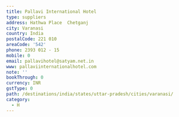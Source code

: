 ```yaml
---
title: Pallavi International Hotel
type: suppliers
address: Hathwa Place  Chetganj
city: Varanasi
country: India
postalCode: 221 010
areaCode: '542'
phone: 2393 012 - 15
mobile: 0
email: pallavihotel@satyam.net.in
www: pallaviinternationalhotel.com
note: ''
bookThrough: 0
currency: INR
gstType: 0
path: /destinations/india/states/uttar-pradesh/cities/varanasi/
category:
  - H
---
```


